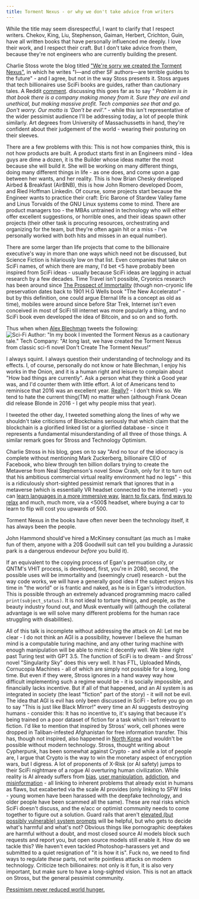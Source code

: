 ```yaml
---
title: Torment Nexus - or why we don't take advice from writers
---
```


While the title may seem disrespectful, I want to clarify that I respect writers. Chekov, King, Liu, Stephenson, Gaiman, Herbert, Crichton, Guin, have all written books that have personally influenced me deeply. I love their work, and I respect their craft. But I don't take advice from them, because they're not engineers who are currently building the present. 

Charlie Stoss wrote the blog titled ["We're sorry we created the Torment Nexus"](https://www.antipope.org/charlie/blog-static/2023/11/dont-create-the-torment-nexus.html), in which he writes "I—and other SF authors—are terrible guides to the future" - and I agree, but not in the way Stoss presents it. Stoss argues that tech billionaires use SciFi books are guides, rather than cautionary tales. A Reddit [comment](https://www.reddit.com/r/Cyberpunk/comments/sa0eh3/dont_create_the_torment_nexus/).  discussing this goes far as to say *"
Problem is in that book there is a company making money from it. Sure they are evil and unethical, but making massive profit. Tech companies see that and go. Don't worry. Our motto is 'Don't be evil'."* - while this isn't representative of the wider pessimist audience I'll be addressing today, a lot of people think similarly. Art degrees from University of Massachussetts in hand, they're confident about their judgement of the world - wearing their posturing on their sleeves.

There are a few problems with this: This is not how companies think, this is not how products are built. A product starts first in an Engineers mind - Idea guys are dime a dozen, it is the Builder whose ideas matter the most because she will build it. She will be working on many different things, doing many different things in life - as one does, and come upon a gap between her wants, and her reality. This is how Brian Chesky developed Airbed & Breakfast (AirBNB), this is how John Romero developed Doom, and Ried Hoffman Linkedin. Of course, some projects start because the Engineer wants to practice their craft: Eric Barone of Stardew Valley fame and Linus Torvalds of the GNU Linux systems come to mind. There are product managers too - the MBAs untrained in technology who will either offer excellent suggestions, or horrible ones, and their ideas spawn other projects (their other task is procuring resources, orchestrating and organizing for the team, but they're often again hit or a miss - I've personally worked with both hits and misses in an equal number). 

There are some larger than life projects that come to the billionaire executive's way in more than one ways which need not be discussed, but Science Fiction is hilariously low on that list. Even companies that take on SciFi names, of which there are many, I'd bet <5 have probably been inspired from SciFi ideas - usually because SciFi ideas are lagging in actual research by a few decades. Time Travel isn't possible, Cryonics research has been around since [The Prospect of Immortality]() (though non-cryonic life preservation dates back to 1901 H.G Wells book "The New Accelerator" - but by this definition, one could argue Eternal life is a concept as old as time), mobiles were around since before Star Trek, Internet isn't even conceived in most of SciFi till internet was more popularly a thing, and no SciFi book even developed the idea of Bitcoin, and so on and so forth. 

Thus when when [Alex Blechman](https://i.kym-cdn.com/photos/images/newsfeed/002/386/534/fd2.jpg) tweets the following: 
![Sci-Fi Author: "In my book I invented the Torment Nexus as a cautionary tale." Tech Company: "At long last, we have created the Torment Nexus from classic sci-fi novel Don't Create The Torment Nexus!"](https://i.kym-cdn.com/photos/images/newsfeed/002/386/534/fd2.jpg) 

I always squint. I always question their understanding of technology and its effects. I, of course, personally do not know or hate Blechman, I enjoy his works in the Onion, and it is a human right and leisure to complain about "How bad things are currently". Ask a person what they think a Good year was, and I'd counter them with little effort. A lot of Americans tend to reminisce that 2016 was an excellent year. [Really?](https://www.reddit.com/r/OutOfTheLoop/comments/5i01lq/why_is_everyone_saying_2016_was_so_bad/) - I don't think so. We tend to hate the current thing(TM) no matter when (although Frank Ocean did release Blonde in 2016 - I get why people miss that year).

I tweeted the other day, I tweeted something along the lines of why we shouldn't take criticisms of Blockchains seriously that which claim that the blockchain is a glorified linked list or a glorified database - since it represents a fundamental misunderstanding of all three of those things. A similar remark goes for Stross and Technology Optimism. 

Charlie Stross in his blog, goes on to say "And no tour of the idiocracy is complete without mentioning Mark Zuckerberg, billionaire CEO of Facebook, who blew through ten billion dollars trying to create the Metaverse from Neal Stephenson's novel Snow Crash, only for it to turn out that his ambitious commercial virtual reality environment had no legs" - this is a ridiculously short-sighted pessimist remark that ignores that in a metaverse (which is essentially VR headset connected to the internet) - you can [learn languages in a more immersive way](https://www.xiaomanyc.com/blog/how-i-learn-languages-by-playing-video-games), [learn to fix cars](https://store.steampowered.com/app/936720/Wrench/), [find ways to relax](https://www.ncbi.nlm.nih.gov/pmc/articles/PMC8197783/) and much, much more, via a <500$ headset, where buying a car to learn to flip will cost you upwards of 500. 

Torment Nexus in the books have often never been the technology itself, it has always been the people.

John Hammond should've hired a McKinsey consultant (as much as I make fun of them, anyone with a 20$ Goodwill suit can tell you building a Jurassic park is a dangerous endevour *before* you build it).

If an equivalent to the copying process of Egan's permuation city, or QNTM's VHIT process, is developed, first, you're in 2080, second, the possible uses will be immortality and (seemingly cruel) research - but the way code works, we will have a generally good idea if the subject enjoys his time in "the world" or is frantic and naked, as he is in Egan's introduction. This is possible through an extremely advanced programming macro called `print(subject_status)`. It is not ideal to torture things, and people, as the beauty industry found out, and Musk eventually will (although the collateral advantage is we will solve many different problems for the human race struggling with disabilities).

All of this talk is incomplete without addressing the attack on AI: Let me be clear - I do not think an AGI is a possibility, however I believe the human mind is a computable turing machine, and any other turing machine with enough manipulation will be able to mimic it decently well. We blew right past Turing test with GPT 3.5. The function of SciFi is to dream - and Stross' novel "Singularity Sky" does this very well. It has FTL, Uploaded Minds, Cornucopia Machines - all of which are simply not possible for a long, long time. But even if they were, Stross ignores in a hand wavey way how difficult implementing such a regime would be - it is socially impossible, and financially lacks incentive. But if all of that happened, and an AI system is as integrated in society (the least "fiction" part of the story) - it will not be evil. The idea that AGI is evil has only been discussed in SciFi - before you go on to say "This is just like Black Mirror!" every time an AI suggests destroying humans - consider this: It has no incentive to, it's saying that because it's being trained on a poor dataset of fiction for a task which isn't relevant to fiction. I'd like to mention that inspired by Stross' work, cell phones were dropped in Taliban-infested Afghanistan for free information transfer. This has, though not inspired, also happened in [North Korea](https://flashdrivesforfreedom.org/) and wouldn't be possible without modern technology. Stross, thought writing about Cypherpunk, has been somewhat against Crypto - and while a lot of people are, I argue that Crypto is the way to win the monetary aspect of encryption wars, but I digress. A lot of proponents of X-Risk (or AI safety) jumps to their SciFi nightmare of a rogue 
AI overturing human civilization. While reality is AI already suffers from [bias](https://www.forbes.com/sites/mollybohannon/2023/12/19/rite-aid-banned-from-using-ai-facial-recognition-technology-for-5-years-after-false-shoplifting-match-allegations/?sh=781f0f1c6eb4), [user manipulation](https://www.netflix.com/title/81254224), [addiction](https://sites.brown.edu/publichealthjournal/2021/12/13/tiktok/), and [misinformation](https://www.axios.com/2023/11/14/ai-deepfake-health-misinformation-fake-pictures-videos) - all linking to inherent problems that already exist in humans as flaws, but excaberted via the scale AI provides (only linking to SFW links - young women have been harassed with the deepfake technology, and older people have been scammed all the same). These are real risks which SciFi doesn't discuss, and the e/acc or optimist community needs to come together to figure out a solution. Guard rails that aren't [elevated (but possibly vulnerable) system prompts](https://github.com/spdustin/ChatGPT-AutoExpert/blob/main/System%20Prompts.md) will be helpful, but who gets to decide what's harmful and what's not? Obvious things like pornographic deepfakes are harmful without a doubt, and most closed source AI models block such requests and report you, but open source models still enable it. How do we tackle this? We haven't even tackled Photoshop-harassers yet and submitted to a quiet resignation of "it is how it is". Fuck no, we need to find ways to regulate _these_ parts, not write pointless attacks on modern technology. Criticize tech billionaires: not only is it fun, it is also very important, but make sure to have a long-sighted vision. This is not an attack on Stross, but the general pessimist community. 

[Pessimism never reduced world hunger.](https://twitter.com/sapinker/status/1755001974897225747)

